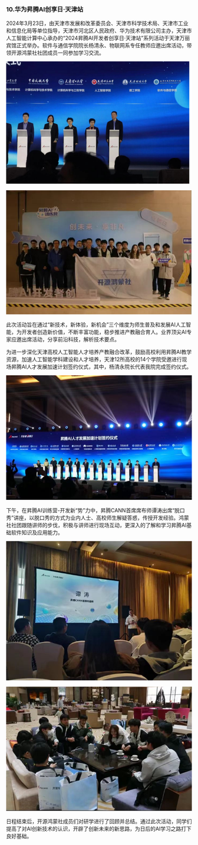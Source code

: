 ### 10.华为昇腾AI创享日·天津站
2024年3月23日，由天津市发展和改革委员会、天津市科学技术局、天津市工业和信息化局等单位指导，天津市河北区人民政府、华为技术有限公司主办，天津市人工智能计算中心承办的“2024昇腾AI开发者创享日·天津站”系列活动于天津万丽宾馆正式举办。软件与通信学院院长杨清永、物联网系专任教师应邀出席活动，带领开源鸿蒙社社团成员一同参加学习交流。

![图右为杨清永院长](./img/img1.png)

![开源社团成员与院长、老师合影](./img/img2.jpg)

此次活动旨在通过“新技术，新体验，新机会”三个维度为师生普及和发展AI人工智能，为开发者创造新价值，不断丰富功能，稳步推进产教融合育人。业界顶尖AI专家应邀出席活动，分享前沿科技，解析技术要点。

为进一步深化天津高校人工智能人才培养产教融合改革，鼓励高校利用昇腾AI教学资源，加速人工智能学科建设和人才培养，天津12所高校的14个学院受邀进行现场昇腾AI人才发展加速计划签约仪式，其中，杨清永院长代表我院完成签约仪式。

![各高校签约仪式现场图片](./img/img3.jpg)

下午，在昇腾AI训练营-开发新“势”力中，昇腾CANN首席席布师谭涛出席“脱口秀”讲座，以脱口秀的方式为业内人士、高校师生解疑答惑，传授开发经验。鸿蒙社社团跟随讲师的步伐，积极与讲师进行现场互动，更深入的了解和学习昇腾AI基础软件知识及应用能力。

![讲师谭涛分享现场图片](./img/img4.jpg)

![ 社团成员相互交流现场图片](./img/img5.jpg)

日程结束后，开源鸿蒙社成员们对研学进行了回顾并总结。通过此次活动，同学们提高了对AI创新技术的认识，开辟了创新未来的新思路，为日后的AI学习之路打下良好基础。